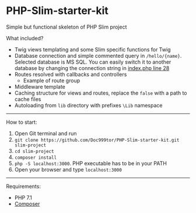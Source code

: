 # PHP-Slim-starter-kit

Simple but functional skeleton of PHP Slim project

What included?
* Twig views templating and some Slim specific functions for Twig
* Database connection and simple commented query in `/hello/{name}`. Selected database is MS SQL. You can easily switch it to another database by changing the connection string in [index.php line 28](https://github.com/Doc999tor/PHP-Slim-starter-kit/blob/e17cef9dacc3f864af20c70d1d59eb784b2e5788/index.php#L28)
* Routes resolved with callbacks and controllers
  * Example of route group
* Middleware template
* Caching structure for views and routes, replace the `false` with a path to cache files
* Autoloading from `lib` directory with prefixes `\Lib` namespace

---
How to start:
1. Open Git terminal and run
2. `git clone https://github.com/Doc999tor/PHP-Slim-starter-kit.git slim-project`
3. `cd slim-project`
4. `composer install`
5. `php -S localhost:3000`. PHP executable has to be in your PATH
6. Open your browser and type `localhost:3000`

---
Requirements:
* PHP 7.1
* [Composer](https://getcomposer.org/doc/00-intro.md)
